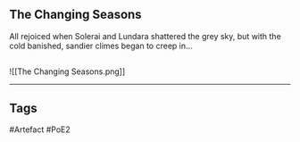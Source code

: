 ## The Changing Seasons
All rejoiced when Solerai and Lundara shattered the grey sky,
but with the cold banished, sandier climes began to creep in...
##
![[The Changing Seasons.png]]

---
## Tags
#Artefact
#PoE2